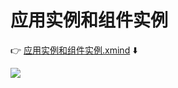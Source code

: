 # 应用实例和组件实例

👉 [应用实例和组件实例.xmind](/思维导图/应用实例和组件实例_c4un0P-ycY.xmind) ⬇️

![](/思维导图/应用实例和组件实例_J26ISeXUxI.png)